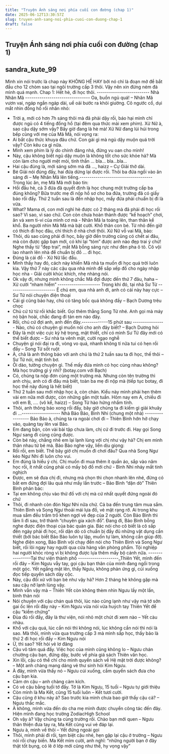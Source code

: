 ```yaml
---
title: "Truyện Ánh sáng nơi phía cuối con đường (chap 1)"
date: 2025-06-12T13:30:57Z
slug: truyen-anh-sang-noi-phia-cuoi-con-duong-chap-1
draft: false
---
```


## Truyện Ánh sáng nơi phía cuối con đường (chap 1)

## sandra_kute_99

Mình xin nói trước là chap này KHÔNG HỀ HAY bởi nó chỉ là đoạn mở để bắt đầu cho 12 chòm sao tại ngôi trường cấp 3 thôi. Vậy nên xin đừng ném đá mình quá mạnh.
 Chap 1: Hết hè, đi học thôi. -------------------------- Nhà Nhân Mã -------------------------------- Oa, buồn ngủ quá! – Nhân Mã vươn vai, ngáp ngắn ngáp dài, uể oải bước ra khỏi giường.
Cô ngước cổ, dụi mắt nhìn đồng hồ rồi nhăn nhó:
- Trời ạ, mới có hơn 7h sáng thôi mà đã phải dậy rồi, báo hại mình chỉ được ngủ có 4 tiếng đồng hồ (tại đêm qua thức mải xem phim). Xử Nữ à, sao cậu dậy sớm vậy? Bây giờ đang là hè mà!
Xử Nữ đang lúi húi trong bếp cùng với mẹ của Mã Mã, nói vọng ra:
- Ai bắt cậu thức khuya đâu chứ. Con gái gì mà ngủ dậy muộn quá trời vậy? Còn kêu ca gì nữa.
- Mình xem phim là lý do chính đáng nhá, đừng vu oan cho mình!
- Này, cậu không biết ngủ dậy muộn là không tốt cho sức khỏe hả? Mà còn làm cho người mệt mỏi, tinh thần … bla… bla…bla…
- Hai cậu đúng là, mới sáng sớm mà đã …, haizz – Cự Giải thở dài.
- Bé Giải nói đúng đấy, hai đứa dừng lại được rồi. Thôi ba đứa ngồi vào ăn sáng đi – Mẹ Nhân Mã lên tiếng.------------------------------------Trong lúc ăn, mẹ Mã Mã mới báo tin:
- Hồi đầu hè, cả 3 đứa đã quyết định là học chung một trường cấp ba đúng không? Bữa trước mẹ đi nộp hồ sơ cho ba đứa, trường đã có giấy báo rồi đấy. Thứ 2 tuần sau là đến nhập học, mấy đứa phải chuẩn bị đi là vừa.
- What? Mama ơi, con mới nghỉ hè được có 2 tháng mà đã phải đi học rồi sao? Vì sao, vì sao chứ. Con còn chưa hoàn thành được “kế hoạch” chơi, ăn và xem ti-vi của mình cơ mà - Nhân Mã la toáng lên, than thân kể khổ.
Ba người nhìn Mã Mã mà bật cười. Khổ thân con bé. Từ nhỏ đến giờ có thích đi học đâu, chỉ thích ở nhà chơi thôi. Xử Nữ vỗ vai Mã, bảo:
- Thôi, dù sao cũng phải đi học, bây giờ đến trường cũng có chết ai đâu, mà còn được gặp bạn mới, có khi lại “tóm” được anh nào đẹp trai ý chứ!
Nghe thấy từ “đẹp trai”, mắt Mã bỗng sáng rực như đèn pha ô tô. Cô vội lao nhanh lên nhà để chuẩn bị đồ … đi học.
- Đúng là cái đồ - Xử Nữ lắc đầu.
- Mình thấy hay đó, cách này khiến Mã nhà ta muốn đi học quá trời luôn kìa. Vậy thứ 7 này các cậu qua nhà mình để sắp xếp đồ cho ngày nhập học nha -  Giải cười khúc khích, nhẹ nhàng nói.
- Ok vậy đi, nhưng mình không chắc Mã đợi được đến thứ 7 đâu, haha – Xử cười “nham hiểm”
 --------------------- Trong khi đó, tại nhà Sư Tử ----------------------- Ê chú em, qua nhà anh đi, anh có cái này hay cực – Sư Tử nói chuyện điện thoại
- Cái gì cũng bảo hay, chú có tâng bốc quá không đấy – Bạch Dương trêu chọc
- Chú cứ từ từ rồi khắc biết. Gọi thêm thằng Song Tử nhé. Anh gọi mà máy nó bận hoài, chắc đang đi tán em nào đây.
- Rồi, chú cứ đợi anh, anh đến đây.-------------15 phút sau ---------------- Nào, chú có chuyện gì muốn nói cho anh đây biết? – Bạch Dương hỏi
- Đây là một việc cực kỳ hệ trọng, mật thiết, chỉ có mình Sư Tử đây mới có thể biết được – Sư nhà ta vênh mặt, cười ngạo nghễ
- Chuyện gì nói đại ra đi, vòng vo quá, nhanh không tí nữa tui có hẹn rồi đấy – Song Tử sốt ruột
- À, chả là anh thông báo với anh chú là thứ 2 tuần sau ta đi học, thế thôi – Sư Tử nói, mặt tỉnh bơ.
- Ôi dào, tưởng chuyện gì. Thế mấy đứa mình có học cùng nhau không? Mà học trường gì ý nhỉ? (botay.com với Bạch)
- Có, chúng ta nộp đơn cùng một trường mà. Nhưng còn tên trường thì anh chịu, anh có đi đâu mà biết, toàn ba mẹ đi nộp mà (tiếp tục botay, đi học thế này đúng là hết biết)
- Thứ 2 tuần sau mới nhập học à, còn chán. Kiểu này mình phải hẹn thêm vài em nữa mới được, còn những gần một tuần. Hôm nay em A, chiều đi với em B, …. (vô kể, haizz) – Song Tử hào hứng nhầm tính.
- Thôi, anh thông báo xong rồi đấy, bây giờ chúng ta đi kiếm gì giải khuây đi ...------------------- Nhà Bảo Bảo, Bình Nhi (chung một nhà) ----------------- Bảo Bảo à,  chúng ta ra ngoài chơi đi – Thiên Bình hớn hở chạy vào, quàng tay lên vai Bảo.
- Em đang bận, còn vài bài tập chưa làm, chị cứ đi trước đi. Hay gọi Song Ngư sang đi cùng cũng được.
- Còn bé này, chẳng nhẽ em lại lạnh lùng với chị như vậy hả? Chị em mình thân nhau từ bé mà.
Bảo Bảo nghe vậy, liền dịu giọng:
- Rồi rồi, em biết. Thế bây giờ chị muốn đi chơi đâu? Qua nhà Song Ngư kéo Ngư Nhi đi luôn cho vui.
- Em đúng là hiểu ý chị. Chị muốn đi mua thêm ít quần áo, sắp vào năm học rồi, ít nhất cũng phải có mấy bộ đồ mới chứ - Bình Nhi nháy mắt tinh nghịch
- Được, em sẽ đưa chị đi, nhưng mà chọn thì chọn nhanh lên nhé, đừng có bắt em đứng đợi lâu quá như mấy lần trước – Bảo Bình “dặn dò”
Thiên Bình phản bác:
- Tại em không chịu vào thử đồ với chị mà cứ nhất quyết đứng ngoài đó chứ
- Thôi, đi nhanh còn đón Ngư Nhi nữa chứ.
Cả ba đến trung tâm mua sắm. Thiên Bình và Song Ngư thoải mái lựa đồ, vẻ mặt rạng rỡ. Ai trong khu mua sắm đều trầm trồ khen ngợi vẻ đẹp của 2 người. Còn Bảo Bình thì lầm lì đi sau, trở thành “chuyên gia xách đồ”. Đang đi, Bảo Bình bỗng nghe được điện thoại của bác quản gia. Bác nói cho cô biết là cô sắp đến ngày phải đi học, rồi dặn dò cô chuẩn bị đầy đủ những vật dụng cần thiết (bởi bác biết Bảo Bảo luôn tự lập, muốn tự làm, không cần giúp đỡ). Nghe điện xong, Bảo Bình vội chạy đến nói cho Thiên Bình và Song Ngư biết, rồi lôi ngay hay người qua cửa hàng văn phòng phẩm. Tội nghiệp hai người khóc ròng vì bị không được lựa thêm mấy bộ cánh nữa.
 ----------------Tại thư viện thành phố --------------------_Thiên Yết, mình đến rồi đây – Kim Ngưu vẫy tay, gọi cậu bạn thân của mình đang ngồi trong một góc.
Yết ngẩng mặt lên, thấy Ngưu, không phản ứng gì, cúi xuống đọc tiếp quyển sách dày cộc.
- Này, cậu đối xử với bạn bè như vậy hả? Hơn 2 tháng hè không gặp mà sau cậu nỡ lạnh lùng vậy.
- Mình vẫn vậy mà – Thiên Yết còn không thèm nhìn Ngưu lấy một lần, bình thản nói
- Nói chuyện với cậu chán quá thôi, lúc nào cũng lạnh như vậy mà tớ sởn gai ốc lên rồi đây này – Kim Ngưu vừa nói vừa huých tay Thiên Yết để cậu “kiểm chứng”
- Đùa đủ rồi đấy, đây là thư viện, nói nhỏ một chút đi xem nào – Yết càu nhàu.
- Khổ với cậu quá, lúc cần nói thì không nói, lúc không cần nói thì nói là sao. Mà thôi, mình vừa qua trường cấp 3 mà mình sắp học, thấy bảo là thứ 2 đi học rồi đấy – Kim Ngưu nói
- Ừ, thì sao? Yết hỏi vẻ lơ đãng
- Cậu vô tâm quá đấy. Việc học của mình cũng không lo – Ngưu chán chường cậu bạn, đứng dậy, bước về phía giá sách Thiên văn học.
- Xin lỗi, cậu có thể chỉ cho mình quyển sách về Hệ mặt trời được không? – Một anh chàng mang dáng vẻ thư sinh hỏi Kim Ngưu.
- À đây, mình vừa thấy nó – Ngưu cúi xuống, cầm quyển sách đưa cho cậu bạn kia.
- Cảm ơn cậu – anh chàng cảm kích.
- Có vẻ cậu bằng tuổi tớ đấy. Tớ là Kim Ngưu, 15 tuổi – Ngưu tự giới thiệu
- Còn mình là Ma Kết, cũng 15 tuổi luôn – Kết tươi cười.
- Cậu cũng ở khu này à? Sao trước kia mình chưa bao giờ thấy cậu cả? – Ngưu thắc mắc.
- À không, mình vừa đến do cha mẹ mình được chuyển công tác đến đây. Hiện mình đang học trường  ZodiacHigh School
- Oh vậy à? Vậy chúng ta cùng trường rồi. Chào bạn mới quen – Ngưu thân thiện đưa tay ra, Ma Kết cũng vui vẻ đáp lại.
- Ngưu à, mình về thôi – Yết đứng ngoài gọi
- Thôi, mình phải đi rồi, tạm biệt cậu nhé, hẹn gặp lại cậu ở trường – Ngưu nói rồi chạy biến.
Ma Kết mỉm cười, anh nghĩ: “những người bạn ở đây thật tốt bụng, có lẽ ở lớp mới cũng như thế, hy vọng vậy”